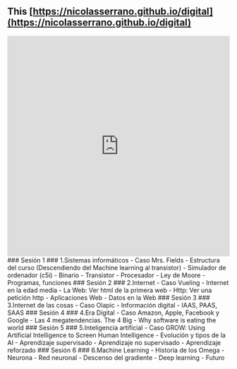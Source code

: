 ## This [https://nicolasserrano.github.io/digital](https://nicolasserrano.github.io/digital)

<iframe width="100%" height="500" src="https://nicolasserrano.github.io/digital/cover.html" frameborder="0" scrolling="no" onload="resizeIframe(this)"></iframe>

<a id="s1" />
### Sesi&oacute;n 1 ### 
1.Sistemas informáticos - Caso Mrs. Fields
   - Estructura del curso (Descendiendo del Machine learning al transistor) 
   - Simulador de ordenador (c5i) 
   - Binario 
   - Transistor 
   - Procesador 
   - Ley de Moore 
   - Programas, funciones 

<a id="s2" />
### Sesi&oacute;n 2 ### 
2.Internet - Caso Vueling
   - Internet en la edad media
   - La Web: Ver html de la primera web
   - Http: Ver una petición http
   - Aplicaciones Web
   - Datos en la Web

<a id="s3" />
### Sesi&oacute;n 3 ### 
3.Internet de las cosas - Caso Olapic
   - Información digital
   - IAAS, PAAS, SAAS

<a id="s4" />
### Sesi&oacute;n 4 ### 
4.Era Digital - Caso Amazon, Apple, Facebook y Google
   - Las 4 megatendencias. The 4 Big
   - Why software is eating the world

<a id="s5" />
### Sesi&oacute;n 5 ### 
5.Inteligencia artificial - Caso GROW: Using Artificial Intelligence to Screen Human Intelligence
   - Evolución y tipos de la AI
   - Aprendizaje supervisado
   - Aprendizaje no supervisado
   - Aprendizaje reforzado

<a id="s6" />
### Sesi&oacute;n 6 ### 
6.Machine Learning - Historia de los Omega
   - Neurona
   - Red neuronal
   - Descenso del gradiente
   - Deep learning
   - Futuro
